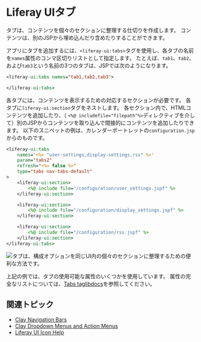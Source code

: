 # Liferay UIタブ

タブは、コンテンツを個々のセクションに整理する仕切りを作成します。 コンテンツは、別のJSPから埋め込んだり含めたりすることができます。

アプリにタブを追加するには、`<liferay-ui:tabs>`タグを使用し、各タブの名前を`names`属性のコンマ区切りリストとして指定します。 たとえば、`tab1`、`tab2`、および`tab3`という名前の3つのタブは、JSPでは次のようになります。

```jsp
<liferay-ui:tabs names="tab1,tab2,tab3">

</liferay-ui:tabs>
```

各タブには、コンテンツを表示するための対応するセクションが必要です。 各タブに`liferay-ui:section`タグをネストします。 各セクション内で、HTMLコンテンツを追加したり、（ `<%@ includefile="filepath"%>`ディレクティブを介して）別のJSPからコンテンツを取り込んで間接的にコンテンツを追加したりできます。 以下のスニペットの例は、カレンダーポートレットの`configuration.jsp`からのものです。

```jsp
<liferay-ui:tabs
    names='<%= "user-settings,display-settings,rss" %>'
    param="tabs2"
    refresh="<%= false %>"
    type="tabs nav-tabs-default"
>
    <liferay-ui:section>
        <%@ include file="/configuration/user_settings.jspf" %>
    </liferay-ui:section>

    <liferay-ui:section>
        <%@ include file="/configuration/display_settings.jspf" %>
    </liferay-ui:section>

    <liferay-ui:section>
        <%@ include file="/configuration/rss.jspf" %>
    </liferay-ui:section>
</liferay-ui:tabs>
```

![タブは、構成オプションを同じUI内の個々のセクションに整理するための便利な方法です。](./liferay-ui-tabs/images/01.png)

上記の例では、タブの使用可能な属性のいくつかを使用しています。 属性の完全なリストについては、[Tabs taglibdocs](https://learn.liferay.com/reference/latest/en/dxp/taglibs/util-taglib/liferay-ui/tabs.html)を参照してください。

## 関連トピック

* [Clay Navigation Bars](../clay-tag-library/clay-navigation-bars.md)
* [Clay Dropdown Menus and Action Menus](../clay-tag-library/clay-dropdown-and-action-menus.md)
* [Liferay UI Icon Help](./liferay-ui-icon-help.md)